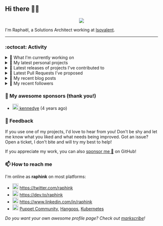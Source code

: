 ## Hi there 👋🏼


<p align="center">
  <a href="https://github.com/ryo-ma/github-profile-trophy"><img src="https://github-profile-trophy.vercel.app/?username=raphink&theme=darkhub&margin-w=15&margin-h=15&no-frame=true&column=5"/></a>
</p>


I'm Raphaël, a Solutions Architect working at [Isovalent](https://github.com/isovalent).

<hr />


### :octocat: Activity

<details>
<summary>👷 What I'm currently working on</summary>

- [cilium/cilium.io](https://github.com/cilium/cilium.io) - Cilium project website (1 week ago)
- [raphink/dotfiles](https://github.com/raphink/dotfiles) -  (1 week ago)
- [raphink/scriptoguessr](https://github.com/raphink/scriptoguessr) - A Bible verse localisation game (1 week ago)
- [isovalent/instruqt-go](https://github.com/isovalent/instruqt-go) - A Go library for the Instruqt API (1 month ago)
- [raphink/CV](https://github.com/raphink/CV) - My CV in both LaTeX &amp; web/ajax formats (2 months ago)
</details>

<details>
<summary>🌱 My latest personal projects</summary>

- [raphink/scriptoguessr](https://github.com/raphink/scriptoguessr) - A Bible verse localisation game
- [raphink/inktober](https://github.com/raphink/inktober) - 
- [raphink/divisor-knight](https://github.com/raphink/divisor-knight) - A game to practice finding divisors
- [raphink/juanita](https://github.com/raphink/juanita) - 
- [raphink/picomo](https://github.com/raphink/picomo) - 
</details>

<details>
<summary>🔭 Latest releases of projects I've contributed to</summary>

- [cilium/cilium](https://github.com/cilium/cilium) ([v1.17.0-rc.1](https://github.com/cilium/cilium/releases/tag/v1.17.0-rc.1), 1 week ago) - eBPF-based Networking, Security, and Observability
- [cilium/cilium-cli](https://github.com/cilium/cilium-cli) ([v0.16.23](https://github.com/cilium/cilium-cli/releases/tag/v0.16.23), 1 week ago) - CLI to install, manage &amp; troubleshoot Kubernetes clusters running Cilium
- [isovalent/instruqt-go](https://github.com/isovalent/instruqt-go) ([v1.7.0](https://github.com/isovalent/instruqt-go/releases/tag/v1.7.0), 1 month ago) - A Go library for the Instruqt API
- [cloud-native-suisse-romande/governance](https://github.com/cloud-native-suisse-romande/governance) ([v1.0.0](https://github.com/cloud-native-suisse-romande/governance/releases/tag/v1.0.0), 3 months ago) - Organization and Association governance
- [isovalent/credly-go](https://github.com/isovalent/credly-go) ([v1.0.0](https://github.com/isovalent/credly-go/releases/tag/v1.0.0), 3 months ago) - A Go library for the Credly API
</details>

<details>
<summary>🔨 Latest Pull Requests I've proposed</summary>

- [Rename Isovalent labs](https://github.com/cilium/cilium.io/pull/581) on [cilium/cilium.io](https://github.com/cilium/cilium.io) (1 week ago)
</details>

<details>
<summary>📜 My recent blog posts</summary>

- [How to Automatically Issue Badges for Instruqt Labs](https://dev.to/raphink/how-to-automatically-issue-badges-for-instruqt-labs-18k5) (3 months ago)
- [Streamlining Access to Embedded Instruqt Labs](https://dev.to/raphink/streamlining-access-to-embedded-instruqt-labs-4ph9) (3 months ago)
- [Towards a Modular DevOps Stack](https://dev.to/camptocamp-ops/towards-a-modular-devops-stack-257c) (2 years ago)
- [A 15-year Puppet Journey](https://dev.to/raphink/a-15-year-puppet-journey-4o39) (2 years ago)
- [How to allow dynamic Terraform Provider Configuration](https://dev.to/camptocamp-ops/how-to-allow-dynamic-terraform-provider-configuration-20ik) (3 years ago)
</details>

<details>
<summary>👥 My recent followers</summary>

- [<img src="https://avatars.githubusercontent.com/u/152271676?u=c4ec616310b826d0caeb3dccb8aa4347c6128537&amp;v=4" height="20"/> SanOrtellado](https://github.com/SanOrtellado)
- [<img src="https://avatars.githubusercontent.com/u/193270912?u=d8a1415fd9659fa32dd8fce194d3a1aadd2feda2&amp;v=4" height="20"/> LinuxJS](https://github.com/LinuxJS)
- [<img src="https://avatars.githubusercontent.com/u/96807742?u=8e0ed2264c3622687d530e50e422c6959b2010d4&amp;v=4" height="20"/> Hacker-Sam-is-here](https://github.com/Hacker-Sam-is-here)
- [<img src="https://avatars.githubusercontent.com/u/184830396?u=476e45d0940245c99f46a6ef215d8f80d496ee90&amp;v=4" height="20"/> mowhn](https://github.com/mowhn)
- [<img src="https://avatars.githubusercontent.com/u/39637206?u=d1d5937f93a6381ff3065b825094030907eddd5a&amp;v=4" height="20"/> Connor9994](https://github.com/Connor9994)
</details>


### 💚 My awesome sponsors (thank you!)

- [<img src="https://avatars.githubusercontent.com/u/1110127?v=4" height="20"/> kennedye](https://github.com/kennedye) (4 years ago)


### 💬 Feedback

If you use one of my projects, I'd love to hear from you!
Don't be shy and let me know what you liked and what needs being improved.
Got an issue? Open a ticket, I don't bite and will try my best to help!

If you appreciate my work, you can also [sponsor me 💚](https://github.com/sponsors/raphink) on GitHub!


### 📫 How to reach me

I'm online as **raphink** on most platforms:

- <img src="https://raw.githubusercontent.com/FortAwesome/Font-Awesome/master/svgs/brands/twitter.svg" width="20" alt="Twitter" /> https://twitter.com/raphink
- <img src="https://raw.githubusercontent.com/FortAwesome/Font-Awesome/master/svgs/brands/dev.svg" width="20" alt="Blog" /> https://dev.to/raphink
- <img src="https://raw.githubusercontent.com/FortAwesome/Font-Awesome/master/svgs/brands/linkedin.svg" width="20" alt="LinkedIn" /> https://www.linkedin.com/in/raphink
- <img src="https://raw.githubusercontent.com/FortAwesome/Font-Awesome/master/svgs/brands/slack.svg" width="20" alt="Slack" /> [Puppet Community](https://slack.puppet.com/), [Hangops](https://signup.hangops.com/), [Kubernetes](https://slack.k8s.io/)

*Do you want your own awesome profile page? Check out [markscribe](https://github.com/muesli/markscribe)!*

